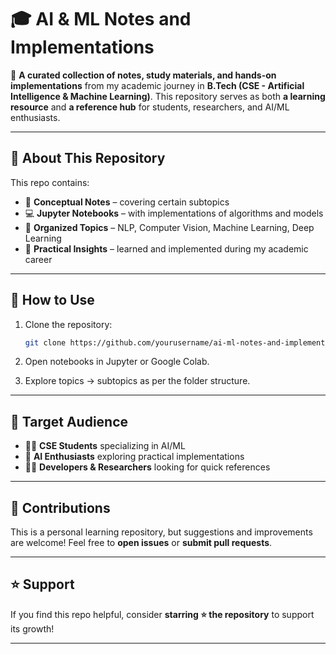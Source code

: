 
# 🎓 AI & ML Notes and Implementations

📘 **A curated collection of notes, study materials, and hands-on implementations** from my academic journey in **B.Tech (CSE - Artificial Intelligence & Machine Learning)**.
This repository serves as both **a learning resource** and **a reference hub** for students, researchers, and AI/ML enthusiasts.

---

## 📌 **About This Repository**

This repo contains:

* 📝 **Conceptual Notes** – covering certain subtopics
* 💻 **Jupyter Notebooks** – with implementations of algorithms and models
* 📂 **Organized Topics** – NLP, Computer Vision, Machine Learning, Deep Learning
* 🚀 **Practical Insights** – learned and implemented during my academic career

---

## 🔗 **How to Use**

1. Clone the repository:

   ```bash
   git clone https://github.com/yourusername/ai-ml-notes-and-implementations.git
   ```
2. Open notebooks in Jupyter or Google Colab.
3. Explore topics → subtopics as per the folder structure.

---

## 🎯 **Target Audience**

* 🧑‍🎓 **CSE Students** specializing in AI/ML
* 🤖 **AI Enthusiasts** exploring practical implementations
* 👩‍💻 **Developers & Researchers** looking for quick references

---

## 🤝 **Contributions**

This is a personal learning repository, but suggestions and improvements are welcome!
Feel free to **open issues** or **submit pull requests**.

---

## ⭐ **Support**

If you find this repo helpful, consider **starring ⭐ the repository** to support its growth!

---
